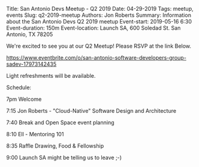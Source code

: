 Title: San Antonio Devs Meetup - Q2 2019
Date: 04-29-2019
Tags: meetup, events
Slug: q2-2019-meetup
Authors: Jon Roberts
Summary: Information about the San Antonio Devs Q2 2019 meetup
Event-start: 2019-05-16 6:30
Event-duration: 150m
Event-location: Launch SA, 600 Soledad St. San Antonio, TX 78205

We're excited to see you at our Q2 Meetup!  Please RSVP at the link Below.

<https://www.eventbrite.com/o/san-antonio-software-developers-group-sadev-17973142435>

Light refreshments will be available.


Schedule:

7pm        Welcome

7:15       Jon Roberts - "Cloud-Native" Software Design and Architecture

7:40       Break and Open Space event planning

8:10       Ell - Mentoring 101

8:35       Raffle Drawing, Food & Fellowship

9:00       Launch SA might be telling us to leave ;-)
